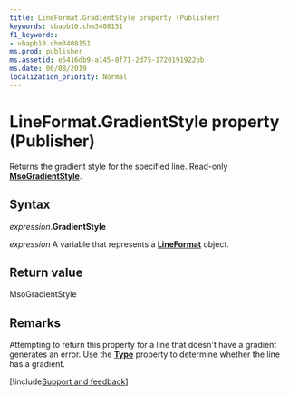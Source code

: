 ```yaml
---
title: LineFormat.GradientStyle property (Publisher)
keywords: vbapb10.chm3408151
f1_keywords:
- vbapb10.chm3408151
ms.prod: publisher
ms.assetid: e5416db9-a145-8f71-2d75-1720191922bb
ms.date: 06/08/2019
localization_priority: Normal
---
```



# LineFormat.GradientStyle property (Publisher)

Returns the gradient style for the specified line. Read-only **[MsoGradientStyle](office.msogradientstyle.md)**.


## Syntax

_expression_.**GradientStyle**

_expression_ A variable that represents a **[LineFormat](Publisher.LineFormat.md)** object.


## Return value

MsoGradientStyle


## Remarks

Attempting to return this property for a line that doesn't have a gradient generates an error. Use the **[Type](Publisher.lineformat.type.md)** property to determine whether the line has a gradient.




[!include[Support and feedback](~/includes/feedback-boilerplate.md)]